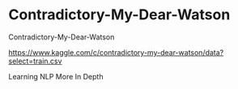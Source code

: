 # Contradictory-My-Dear-Watson
Contradictory-My-Dear-Watson

https://www.kaggle.com/c/contradictory-my-dear-watson/data?select=train.csv

Learning NLP More In Depth
